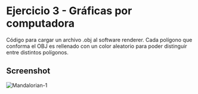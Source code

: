 
# Ejercicio 3 - Gráficas por computadora

Código para cargar un archivo .obj al software renderer. Cada polígono que conforma el OBJ es rellenado con un color aleatorio para poder distinguir entre distintos polígonos. 



## Screenshot

![Mandalorian-_1_](https://user-images.githubusercontent.com/64711979/182266040-12a5b745-3a21-4a5e-a3d4-390bc43bed69.png)


